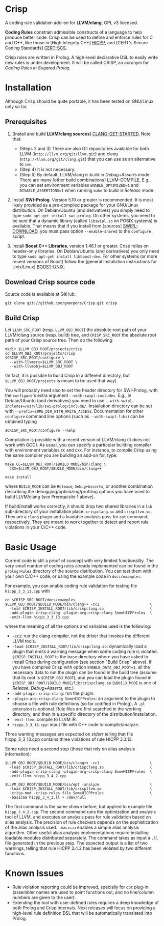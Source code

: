 Crisp
=====

A coding rule validation add-on for **LLVM/clang**, GPL v3
licensed.

**Coding Rules** constrain admissible constructs of a language to help
produce better code. Crisp can be used to define and enforce rules for
C and C++, like those in [High Integrity C++] [HICPP], and
[CERT's Secure Coding Standards] [CERT-SCS].

Crisp rules are written in Prolog. A high-level declarative DSL to
easily write new rules is under development. It will be called CRISP,
an acronym for *Coding Rules in Sugared Prolog*.

  [HICPP]:    http://www.codingstandard.com/
  [CERT-SCS]: http://www.cert.org/secure-coding/

Installation
============

Although Crisp should be quite portable, it has been tested on
GNU/Linux only so far.

Prerequisites
-------------

1. [Install and build **LLVM/clang sources**]
   [CLANG-GET-STARTED]. Note that:
   - (Steps 2 and 3) There are also Git repositories available for
     both LLVM (`http://llvm.org/git/llvm.git`) and clang
     (`http://llvm.org/git/clang.git`) that you can use as an
     alternative to `svn`.
   - (Step 4) It is not necessary.
   - (Step 5) By default, LLVM/clang is build in *Debug+Asserts*
     mode. There are many [other build combinations]
     [LLVM-COMPILE]. E.g., you can set environment variables
     `ENABLE_OPTIMIZED=1` and `DISABLE_ASSERTIONS=1` when running
     `make` to build in *Release* mode.

2. Install **SWI-Prolog**. Version 5.10 or greater is recommended. It
   is most likely provided as a pre-compiled package for your
   GNU/Linux distribution. On Debian/Ubuntu (and derivatives) you
   simply need to type `sudo apt-get install swi-prolog`. On other
   systems, you need to be sure that a dynamic library (called
   `libswipl.so` on POSIX systems) is available. That means that if
   you install from [sources] [SWIPL-DOWNLOAD], you must pass option
   `--enable-shared` to the `configure` script.

3. Install **Boost C++ Libraries**, version 1.46.1 or greater. Crisp
   relies on header-only libraries. On Debian/Ubuntu (and derivatives)
   you only need to type `sudo apt-get install libboost-dev`. For
   other systems (or more recent versions of Boost) follow the
   [general installation instructions for Unix/Linux]
   [BOOST-UNIX].

  [CLANG-GET-STARTED]: http://clang.llvm.org/get_started.html
  [LLVM-COMPILE]:      http://www.llvm.org/docs/GettingStarted.html#compile
  [SWIPL-DOWNLOAD]:    http://www.swi-prolog.org/Download.html
  [BOOST-UNIX]:        http://www.boost.org/doc/libs/1_49_0/more/getting_started/unix-variants.html


Download Crisp source code
--------------------------

Source code is available at GitHub:

    git clone git://github.com/gmarpons/Crisp.git crisp

Build Crisp
-----------

Let `LLVM_SRC_ROOT` (resp. `LLVM_OBJ_ROOT`) the absolute
root path of your LLVM/clang source (resp. build) tree, and
`CRISP_SRC_ROOT` the absolute root path of your Crisp source
tree. Then do the following:

    mkdir $LLVM_OBJ_ROOT/projects/crisp
    cd $LLVM_OBJ_ROOT/projects/crisp
    $CRISP_SRC_ROOT/configure \
      --with-llvmsrc=$LLVM_SRC_ROOT \
      --with-llvmobj=$LLVM_OBJ_ROOT

(In fact, it is possible to build Crisp in a different directory, but
`$LLVM_OBJ_ROOT/projects` is meant to be used that way).

You will probably need also to set the header directory for
SWI-Prolog, with the `configure`'s extra argument
`--with-swipl-includes`. E.g., in Debian/Ubuntu (and derivatives) you
need to use
`--with-swipl-includes=/usr/lib/swi-prolog/include/`. Installation
directory can be set with `--prefix=SOME_DIR_WITH_WRITE_ACCESS`.
Documentation for other `configure` command line options (such as
`--with-swipl-libs`) can be obtained typing

    $CRISP_SRC_ROOT/configure --help

Compilation is possible with a recent version of LLVM/clang (it does
not work with GCC). As usual, you can specify a particular building
compiler with environment variables `CC` and `CXX`. For instance, to
compile Crisp using the same compiler you are building an add-on for,
type:

    make CC=$LLVM_OBJ_ROOT/$BUILD_MODE/bin/clang \
      CXX=$LLVM_OBJ_ROOT/$BUILD_MODE/bin/clang++

    make install

where `BUILD_MODE` can be `Release`, `Debug+Asserts`, or another
combination describing the debugging/optimizing/profiling options you
have used to build LLVM/clang (see Prerequisite 1 above).

If build/install works correctly, it should drop two shared libraries
in a `lib` sub-directory of your installation place: `crispclang.so`
and `crispllvm.so`. They are a `clang` plugin and a loadable analysis
pass for `opt` command, respectively. They are meant to work together
to detect and report rule violations in your C/C++ code.


Basic Usage
===========

Current code is still a proof of concept with very limited
functionality. The very small number of coding rules already
implemented can be found in the `prolog/Rules` directory of the source
distribution. You can test them with your own C/C++ code, or using the
example code in `docs/examples`.

For example, you can enable coding rule validation for testing file
`hicpp_3_3_11.cpp` with

    cd $CRISP_SRC_ROOT/docs/examples
    $LLVM_OBJ_ROOT/$BUILD_MODE/bin/clang++ -cc1                       \
      -load $CRISP_INSTALL_ROOT/lib/crispclang.so                     \
      -add-plugin crisp-clang -plugin-arg-crisp-clang SomeHICPPrules  \
      -emit-llvm hicpp_3_3_13.cpp

where the meaning of all the options and variables used is the
following:

- `-cc1`: run the clang compiler, not the driver that invokes the
  different LLVM tools.
- `-load $CRISP_INSTALL_ROOT/lib/crispclang.so`: dynamically load a
  plugin that emits a warning message when some coding rule is
  violated. `$CRISP_INSTALL_ROOT` is the base directory where you have
  asked to install Crisp during configuration (see section "Build
  Crisp" above). If you have compiled Crisp with option
  `ENABLE_DATA_OBJ_ROOT=1`, all the necessary data to run the plugin
  can be found in the build tree (assume that its root is
  `$CRISP_OBJ_ROOT`), and you can load the plugin found in
  `$CRISP_OBJ_ROOT/$BUILD_MODE/lib/crispclang.so` (`$BUILD_MODE` is
  one of *Release*, *Debug+Asserts*, etc.)
- `-add-plugin crisp-clang`: run the plugin.
- `-plugin-arg-crisp-clang SomeHICPPrules`: an argument to the plugin
  to choose a file with rule definitions (so far codified in
  Prolog). A `.pl` extension is optional. Rule files are first
  searched in the working directory, and then in a specific directory
  of the distribution/installation.
- `-emit-llvm`: compile to LLVM IR.
- `hicpp_3_3_13.cpp`: input file with C++ code to compile/analyze.

Three warning messages are expected on *stderr* telling that file
hicpp_3_3_13.cpp contains three violations of rule HICPP 3.3.13.

Some rules need a second step (those that rely on alias analysis
information):

    $LLVM_OBJ_ROOT/$BUILD_MODE/bin/clang++ -cc1                       \
      -load $CRISP_INSTALL_ROOT/lib/crispclang.so                     \
      -add-plugin crisp-clang -plugin-arg-crisp-clang SomeHICPPrules  \
      -emit-llvm hicpp_3_4_2.cpp

    $LLVM_OBJ_ROOT/$BUILD_MODE/bin/opt -analyze                       \
      -load $CRISP_INSTALL_ROOT/lib/crispllvm.so                      \
      -crisp-mod -crisp-rules-file SomeHICPPrules                     \
      -basicaa hicpp_3_4_2.ll > /dev/null

The first command is the same shown before, but applied to example
file `hicpp_3_4_2.cpp`. The second command runs the optimization and
analysis tool of LLVM, and executes an analysis pass for rule
validation based on alias analysis. The precision of rule checkers
depends on the sophistication of the alias analysis used. `-basicaa`
enables a simple alias analysis algorithm. Other useful alias analysis
implementations require installing loadable modules distributed
separately. The command takes as input a `.ll` file generated in the
previous step. The expected output is a list of two warnings, telling
that rule HICPP 3.4.2 has been violated by two different functions.


Known Issues
============

- Rule violation reporting could be improved, specially for `opt`
  plug-in (assembler names are used to point functions out, and no
  line/column numbers are given to the user).
- Extending the tool with user-defined rules requires a deep knowledge
  of both Prolog and Crisp internals. Next releases will focus on
  providing a high-level rule definition DSL that will be
  automatically translated into Prolog.
